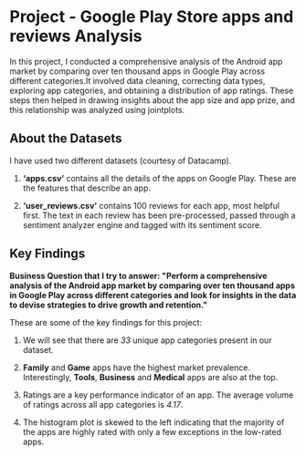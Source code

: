 # Project - Google Play Store apps and reviews Analysis

In this project, I conducted a comprehensive analysis of the Android app market by comparing over ten thousand apps in Google Play across different categories.It involved data cleaning, correcting data types, exploring app categories, and obtaining a distribution of app ratings. These steps then helped in drawing insights about the app size and app prize, and this relationship was analyzed using jointplots.

## About the Datasets

I have used two different datasets (courtesy of Datacamp).

1. **‘apps.csv’** contains all the details of the apps on Google Play. These are the features that describe an app.

2. **‘user_reviews.csv’** contains 100 reviews for each app, most helpful first. The text in each review has been pre-processed, passed through a sentiment analyzer engine and tagged with its sentiment score. 

## Key Findings

**Business Question that I try to answer: "Perform a comprehensive analysis of the Android app market by comparing over ten thousand apps in Google Play across different categories and look for insights in the data to devise strategies to drive growth and retention."**

These are some of the key findings for this project:
1. We will see that there are *33* unique app categories present in our dataset.

2. **Family** and **Game** apps have the highest market prevalence. Interestingly, **Tools**, **Business** and **Medical** apps are also at the top.

3. Ratings are a key performance indicator of an app. The average volume of ratings across all app categories is *4.17*.

4. The histogram plot is skewed to the left indicating that the majority of the apps are highly rated with only a few exceptions in the low-rated apps.
